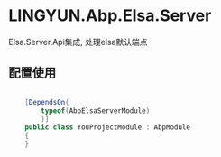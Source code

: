 # LINGYUN.Abp.Elsa.Server

Elsa.Server.Api集成, 处理elsa默认端点    


## 配置使用

```csharp

    [DependsOn(
        typeof(AbpElsaServerModule)
        )]
    public class YouProjectModule : AbpModule
    {
    }
```